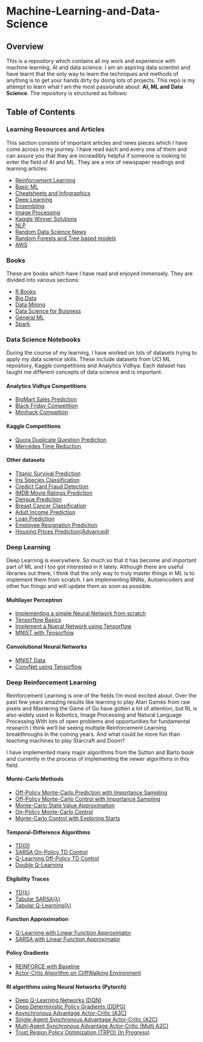# Machine-Learning-and-Data-Science

## Overview
This is a repository which contains all my work and experience with machine learning, AI and data science. I am an aspiring data scientist and have learnt that the only way to learn the techniques and methods of anything is to get your hands dirty by doing lots of projects. This repo is my attempt to learn what I am the most passionate about: **AI, ML and Data Science**. The repository is structured as follows:

## Table of Contents

### Learning Resources and Articles
This section consists of important articles and news pieces which I have come across in my journey. I have read each and every one of them and can assure you that they are increadibly helpful if someone is looking to enter the field of AI and ML. They are a mix of newspaper readings and learning articles:
- [Reinforcement Learning](https://github.com/aditya1702/Machine-Learning-and-Data-Science/tree/master/Learning%20Resources%20and%20Articles/Reinforcement%20Learning)
- [Basic ML](https://github.com/aditya1702/Machine-Learning-and-Data-Science/tree/master/Learning%20Resources%20and%20Articles/Basic%20ML)
- [Cheatsheets and Infographics](https://github.com/aditya1702/Machine-Learning-and-Data-Science/tree/master/Learning%20Resources%20and%20Articles/Cheatsheets)
- [Deep Learning](https://github.com/aditya1702/Machine-Learning-and-Data-Science/tree/master/Learning%20Resources%20and%20Articles/Deep%20Learning)
- [Ensembling](https://github.com/aditya1702/Machine-Learning-and-Data-Science/tree/master/Learning%20Resources%20and%20Articles/Ensembling)
- [Image Processing](https://github.com/aditya1702/Machine-Learning-and-Data-Science/tree/master/Learning%20Resources%20and%20Articles/Image%20Processing)
- [Kaggle Winner Solutions](https://github.com/aditya1702/Machine-Learning-and-Data-Science/tree/master/Learning%20Resources%20and%20Articles/Kaggle%20Winner%20Solutions)
- [NLP](https://github.com/aditya1702/Machine-Learning-and-Data-Science/tree/master/Learning%20Resources%20and%20Articles/NLP)
- [Random Data Science News](https://github.com/aditya1702/Machine-Learning-and-Data-Science/tree/master/Learning%20Resources%20and%20Articles/Random%20Data%20Science%20News)
- [Random Forests and Tree based models](https://github.com/aditya1702/Machine-Learning-and-Data-Science/tree/master/Learning%20Resources%20and%20Articles/Random%20Forests%20and%20Tree%20based%20models)
- [AWS](https://github.com/aditya1702/Machine-Learning-and-Data-Science/tree/master/Learning%20Resources%20and%20Articles/AWS)

### Books
These are books which have I have read and enjoyed immensely. They are divided into various sections:
- [R Books](https://github.com/aditya1702/Machine-Learning-and-Data-Science/tree/master/Books/%20R%20books)
- [Big Data](https://github.com/aditya1702/Machine-Learning-and-Data-Science/tree/master/Books/Big%20Data)
- [Data Mining](https://github.com/aditya1702/Machine-Learning-and-Data-Science/tree/master/Books/Data%20Mining)
- [Data Science for Buisness](https://github.com/aditya1702/Machine-Learning-and-Data-Science/tree/master/Books/Data%20Science%20for%20Buisness)
- [General ML](https://github.com/aditya1702/Machine-Learning-and-Data-Science/tree/master/Books/ML)
- [Spark](https://github.com/aditya1702/Machine-Learning-and-Data-Science/tree/master/Books/Spark)

### Data Science Notebooks
During the course of my learning, I have worked on lots of datasets trying to apply my data science skills. These include datasets from UCI ML repository, Kaggle competitions and Analytics Vidhya. Each dataset has taught me different concepts of data science and is important.
#### Analytics Vidhya Competitions
- [BigMart Sales Prediction](https://github.com/aditya1702/Machine-Learning-and-Data-Science/tree/master/Data%20Science%20Notebooks/Python%20/Analytics%20Vidhya%20BigMart%20Sales%20Prediction)
- [Black Friday Competition](https://github.com/aditya1702/Machine-Learning-and-Data-Science/tree/master/Data%20Science%20Notebooks/Python%20/Analytics%20Vidhya%20Black%20Friday%20Competition)
- [Minihack Compeition](https://github.com/aditya1702/Machine-Learning-and-Data-Science/tree/master/Data%20Science%20Notebooks/Python%20/MiniHack)
#### Kaggle Competitions
- [Quora Duplicate Question Prediction](https://github.com/aditya1702/Machine-Learning-and-Data-Science/tree/master/Data%20Science%20Notebooks/Python%20/Kaggle%20Quora%20prediction%20competition)
- [Mercedes Time Reduction](https://github.com/aditya1702/Machine-Learning-and-Data-Science/tree/master/Data%20Science%20Notebooks/Python%20/Kaggle%20Mercedes%20Time%20Reduction)
#### Other datasets
- [Titanic Survival Prediction](https://github.com/aditya1702/Machine-Learning-and-Data-Science/tree/master/Data%20Science%20Notebooks/Python%20/Titanic%20Survival%20Prediction)
- [Iris Species Classification](https://github.com/aditya1702/Machine-Learning-and-Data-Science/tree/master/Data%20Science%20Notebooks/Python%20/Iris-species)
- [Credict Card Fraud Detection](https://github.com/aditya1702/Machine-Learning-and-Data-Science/tree/master/Data%20Science%20Notebooks/Python%20/Credit%20Card%20Fraud%20Detection)
- [IMDB Movie Ratings Prediction](https://github.com/aditya1702/Machine-Learning-and-Data-Science/tree/master/Data%20Science%20Notebooks/Python%20/Predicting%20IMDB%20movie%20ratings)
- [Dengue Prediction](https://github.com/aditya1702/Machine-Learning-and-Data-Science/tree/master/Data%20Science%20Notebooks/Python%20/Dengue%20Prediction)
- [Breast Cancer Classification](https://github.com/aditya1702/Machine-Learning-and-Data-Science/tree/master/Data%20Science%20Notebooks/Python%20/Breast%20Cancer%20Prediction)
- [Adult Income Prediction](https://github.com/aditya1702/Machine-Learning-and-Data-Science/tree/master/Data%20Science%20Notebooks/Python%20/Adult%20Income%20%20Prediction)
- [Loan Prediction](https://github.com/aditya1702/Machine-Learning-and-Data-Science/tree/master/Data%20Science%20Notebooks/Python%20/Loan%20Prediction)
- [Employee Resignation Prediction](https://github.com/aditya1702/Machine-Learning-and-Data-Science/tree/master/Data%20Science%20Notebooks/Python%20/Human%20Resource%20Prediction)
- [Housing Prices Prediction(Advanced)](https://github.com/aditya1702/Machine-Learning-and-Data-Science/tree/master/Data%20Science%20Notebooks/Python%20/Housing%20Prices%20Prediction(Advanced))

### Deep Learning
Deep Learning is everywhere. So much so that it has become and important part of ML and I too got interested in it lately. Although there are useful libraries out there, I think that the only way to truly master things in ML is to implement them from scratch. I am implementing RNNs, Autoencoders and other fun things and will update them as soon as possible.
#### Multilayer Perceptron
- [Implementing a simple Neural Network from scratch](https://github.com/aditya1702/Machine-Learning-and-Data-Science/blob/master/Deep%20Learning/Multilayer-Perceptron/Neural%20Network%20from%20scratch.ipynb)
- [Tensorflow Basics](https://github.com/aditya1702/Machine-Learning-and-Data-Science/blob/master/Deep%20Learning/Multilayer-Perceptron/Tensorflow%20Basics.ipynb)
- [Implement a Nueral Network using Tensorflow](https://github.com/aditya1702/Machine-Learning-and-Data-Science/blob/master/Deep%20Learning/Multilayer-Perceptron/Multilayer%20Perceptron%20using%20Tensorflow.ipynb)
- [MNIST with Tensorflow](https://github.com/aditya1702/Machine-Learning-and-Data-Science/blob/master/Deep%20Learning/Multilayer-Perceptron/MNIST%20with%20Tensorflow.ipynb)
#### Convolutional Neural Networks
- [MNIST Data](https://github.com/aditya1702/Machine-Learning-and-Data-Science/tree/master/Deep%20Learning/Convolutional%20Neural%20Nets/MNIST_data)
- [ConvNet using Tensorflow](https://github.com/aditya1702/Machine-Learning-and-Data-Science/blob/master/Deep%20Learning/Convolutional%20Neural%20Nets/CNN%20using%20Tensorflow.ipynb)

### Deep Reinforcement Learning
Reinforcement Learning is one of the fields I’m most excited about. Over the past few years amazing results like learning to play Atari Games from raw pixels and Mastering the Game of Go have gotten a lot of attention, but RL is also widely used in Robotics, Image Processing and Natural Language Processing.With lots of open problems and opportunities for fundamental research I think we’ll be seeing multiple Reinforcement Learning breakthroughs in the coming years. And what could be more fun than teaching machines to play Starcraft and Doom? 

I have implemented many major algorithms from the Sutton and Barto book and currently in the process of implementing the newer algorithms in this field.
#### Monte-Carlo Methods
- [Off-Policy Monte-Carlo Prediction with Importance Sampling](https://github.com/aditya1702/Machine-Learning-and-Data-Science/tree/master/Deep%20Reinforcement%20Learning/Tensorflow%20Implementations/Monte%20Carlo%20Methods/Off-Policy%20Monte%20Carlo%20Prediction%20with%20Importance%20Sampling.ipynb)
- [Off-Policy Monte-Carlo Control with Importance Sampling](https://github.com/aditya1702/Machine-Learning-and-Data-Science/tree/master/Deep%20Reinforcement%20Learning/Tensorflow%20Implementations/Monte%20Carlo%20Methods/Off-Policy%20Monte%20Carlo%20Control%20with%20Importance%20Sampling.ipynb)
- [Monte-Carlo State Value Approximation](https://github.com/aditya1702/Machine-Learning-and-Data-Science/tree/master/Deep%20Reinforcement%20Learning/Tensorflow%20Implementations/Monte%20Carlo%20Methods/Monte%20Carlo%20State%20Value%20Approximation.ipynb)
- [On-Policy Monte-Carlo Control](https://github.com/aditya1702/Machine-Learning-and-Data-Science/tree/master/Deep%20Reinforcement%20Learning/Tensorflow%20Implementations/Monte%20Carlo%20Methods/On-Policy%20Monte%20Carlo%20Control.ipynb)
- [Monte-Carlo Control with Exploring Starts](https://github.com/aditya1702/Machine-Learning-and-Data-Science/tree/master/Deep%20Reinforcement%20Learning/Tensorflow%20Implementations/Monte%20Carlo%20Methods/Monte%20Carlo%20Control%20with%20Exploring%20Starts.ipynb)
#### Temporal-Difference Algorithms
- [TD(0)](https://github.com/aditya1702/Machine-Learning-and-Data-Science/tree/master/Deep%20Reinforcement%20Learning/Tensorflow%20Implementations/Temporal%20Difference%20Learning/TD(0).ipynb)
- [SARSA On-Policy TD Control](https://github.com/aditya1702/Machine-Learning-and-Data-Science/tree/master/Deep%20Reinforcement%20Learning/Tensorflow%20Implementations/Temporal%20Difference%20Learning/SARSA%20On-Policy%20TD%20Control.ipynb)
- [Q-Learning Off-Policy TD Control](https://github.com/aditya1702/Machine-Learning-and-Data-Science/tree/master/Deep%20Reinforcement%20Learning/Tensorflow%20Implementations/Temporal%20Difference%20Learning/Q-Learning%20Off-Policy%20TD%20Control.ipynb)
- [Double Q-Learning](https://github.com/aditya1702/Machine-Learning-and-Data-Science/tree/master/Deep%20Reinforcement%20Learning/Tensorflow%20Implementations/Temporal%20Difference%20Learning/Double%20Q-Learning.ipynb)
#### Eligibility Traces
- [TD(λ)](https://github.com/aditya1702/Machine-Learning-and-Data-Science/tree/master/Deep%20Reinforcement%20Learning/Tensorflow%20Implementations/Eligibility%20Traces/TD(%20λ%20).ipynb)
- [Tabular SARSA(λ)](https://github.com/aditya1702/Machine-Learning-and-Data-Science/tree/master/Deep%20Reinforcement%20Learning/Tensorflow%20Implementations/Eligibility%20Traces/Tabular%20SARSA(%20λ%20).ipynb)
- [Tabular Q-Learning(λ)](https://github.com/aditya1702/Machine-Learning-and-Data-Science/tree/master/Deep%20Reinforcement%20Learning/Tensorflow%20Implementations/Eligibility%20Traces/Tabular%20Q-Learning(%20λ%20).ipynb)
#### Function Approximation
- [Q-Learning with Linear Function Approximator](https://github.com/aditya1702/Machine-Learning-and-Data-Science/tree/master/Deep%20Reinforcement%20Learning/Tensorflow%20Implementations/Function%20Approximation/Q-Learning%20with%20Linear%20Function%20Approximation.ipynb)
- [SARSA with Linear Function Approximator](https://github.com/aditya1702/Machine-Learning-and-Data-Science/tree/master/Deep%20Reinforcement%20Learning/Tensorflow%20Implementations/Function%20Approximation/SARSA%20with%20Linear%20Function%20Approximation.ipynb)
#### Policy Gradients
- [REINFORCE with Baseline](https://github.com/aditya1702/Machine-Learning-and-Data-Science/tree/master/Deep%20Reinforcement%20Learning/Tensorflow%20Implementations/Policy%20Gradients/REINFORCE%20with%20baseline.ipynb)
- [Actor-Crtic Algorithm on CliffWalking Environment](https://github.com/aditya1702/Machine-Learning-and-Data-Science/tree/master/Deep%20Reinforcement%20Learning/Tensorflow%20Implementations/Policy%20Gradients/Actor-Critic%20Method%20-%20CliffWalking%20Env.ipynb)
#### Rl algorithms using Neural Networks (Pytorch)
- [Deep Q-Learning Networks (DQN)](https://github.com/aditya1702/Machine-Learning-and-Data-Science/tree/master/Deep%20Reinforcement%20Learning/Pytorch%20Implementations/DQN)
- [Deep Deterministic Policy Gradients (DDPG)](https://github.com/aditya1702/Machine-Learning-and-Data-Science/tree/master/Deep%20Reinforcement%20Learning/Pytorch%20Implementations/DDPG)
- [Asynchronous Advantage Actor-Critic (A3C)](https://github.com/aditya1702/Machine-Learning-and-Data-Science/tree/master/Deep%20Reinforcement%20Learning/Pytorch%20Implementations/A3C)
- [Single-Agent Synchronous Advantage Actor-Critic (A2C)](https://github.com/aditya1702/Machine-Learning-and-Data-Science/tree/master/Deep%20Reinforcement%20Learning/Pytorch%20Implementations/A2C)
- [Multi-Agent Synchronous Advantage Actor-Critic (Multi A2C)](https://github.com/aditya1702/Machine-Learning-and-Data-Science/tree/master/Deep%20Reinforcement%20Learning/Pytorch%20Implementations/A2CMulti)
- [Trust Region Policy Optimization (TRPO) (In Progress)](https://github.com/aditya1702/Machine-Learning-and-Data-Science/tree/master/Deep%20Reinforcement%20Learning/Pytorch%20Implementations/TRPO)